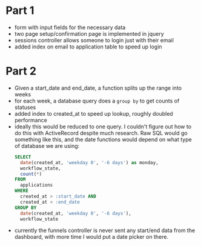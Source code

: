 # Part 1
  - form with input fields for the necessary data
  - two page setup/confirmation page is implemented in jquery
  - sessions controller allows someone to login just with their email
  - added index on email to application table to speed up login

# Part 2
  - Given a start_date and end_date, a function splits up the range into weeks
  - for each week, a database query does a `group by` to get counts of statuses
  - added index to created_at to speed up lookup, roughly doubled performance
  - ideally this would be reduced to one query. I couldn't figure out how to do this with ActiveRecord despite much research. Raw SQL would go something like this, and the date functions would depend on what type of database we are using:
    ```sql
    SELECT
      date(created_at, 'weekday 0', '-6 days') as monday,
      workflow_state,
      count(*)
    FROM
      applications
    WHERE
      created_at > :start_date AND
      created_at < :end_date
    GROUP BY
      date(created_at, 'weekday 0', '-6 days'),
      workflow_state
    ```
  - currently the funnels controller is never sent any start/end data from the dashboard, with more time I would put a date picker on there.
